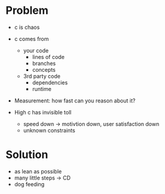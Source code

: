 # Problem
- c is chaos
- c comes from
  - your code
    - lines of code
    - branches
    - concepts
  - 3rd party code
    - dependencies
    - runtime
    
- Measurement: how fast can you reason about it?
- High c has invisible toll
  - speed down -> motivtion down, user satisfaction down
  - unknown constraints

# Solution
- as lean as possible
- many little steps -> CD
- dog feeding
